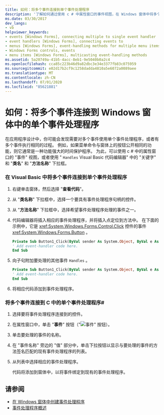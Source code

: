 ```yaml
---
title: 如何：将多个事件连接到单个事件处理程序
description: '了解如何通过使用 c # 中属性窗口的事件视图，在 Windows 窗体中将多个事件连接到单个事件处理程序。'
ms.date: 03/30/2017
dev_langs:
- vb
helpviewer_keywords:
- events [Windows Forms], connecting multiple to single event handler
- event handlers [Windows Forms], connecting events to
- menus [Windows Forms], event-handling methods for multiple menu items
- Windows Forms controls, events
- menu items [Windows Forms], multicasting event-handling methods
ms.assetid: 5a20749a-41b5-4acc-8eb1-9e5040b0a2c4
ms.openlocfilehash: cca85c223b46d9a82dbc3e34e3377fb83c075959
ms.sourcegitcommit: e02d17b2cf9c1258dadda4810a5e6072a0089aee
ms.translationtype: MT
ms.contentlocale: zh-CN
ms.lasthandoff: 07/01/2020
ms.locfileid: "85621881"
---
```

# <a name="how-to-connect-multiple-events-to-a-single-event-handler-in-windows-forms"></a>如何：将多个事件连接到 Windows 窗体中的单个事件处理程序
在应用程序设计中，你可能会发现需要对多个事件使用单个事件处理程序，或者有多个事件执行相同的过程。 例如，如果菜单命令与窗体上的按钮公开相同的功能，则它通常是一种功能强大的时间保护程序。 为此，可以使用 c # 中的属性窗口的 "事件" 视图，或者使用 " `Handles` Visual Basic 代码编辑器" 中的 "关键字" 和 "**类名**" 和 "**方法名称**" 下拉框。  
  
### <a name="to-connect-multiple-events-to-a-single-event-handler-in-visual-basic"></a>在 Visual Basic 中将多个事件连接到单个事件处理程序  
  
1. 右键单击窗体，然后选择 "**查看代码**"。  
  
2. 从 "**类名称**" 下拉框中，选择一个要具有事件处理程序句柄的控件。  
  
3. 从 "**方法名称**" 下拉框中，选择希望事件处理程序处理的事件之一。  
  
4. 代码编辑器将插入相应的事件处理程序，并将插入点定位到方法中。 在下面的示例中，它是 <xref:System.Windows.Forms.Control.Click> 控件的事件 <xref:System.Windows.Forms.Button> 。  
  
    ```vb  
    Private Sub Button1_Click(ByVal sender As System.Object, ByVal e As System.EventArgs) Handles Button1.Click  
    ' Add event-handler code here.  
    End Sub  
    ```  
  
5. 向子句附加要处理的其他事件 `Handles` 。  
  
    ```vb  
    Private Sub Button1_Click(ByVal sender As System.Object, ByVal e As System.EventArgs) Handles Button1.Click, Button2.Click  
    ' Add event-handler code here.  
    End Sub  
    ```  
  
6. 将相应代码添加到事件处理程序。  
  
### <a name="to-connect-multiple-events-to-a-single-event-handler-in-c"></a>将多个事件连接到 C 中的单个事件处理程序\#
  
1. 选择要将事件处理程序连接到的控件。  
  
2. 在属性窗口中，单击 "**事件**" 按钮（"![事件" 按钮](./media/vxeventsbutton-propertieswindow.png "vxEventsButton_PropertiesWindow")）。  
  
3. 单击要处理的事件的名称。  
  
4. 在 "事件名称" 旁边的 "值" 部分中，单击下拉按钮以显示与要处理的事件的方法签名匹配的现有事件处理程序的列表。  
  
5. 从列表中选择相应的事件处理程序。  
  
     代码将添加到窗体中，以将事件绑定到现有的事件处理程序。  
  
## <a name="see-also"></a>请参阅

- [在 Windows 窗体中创建事件处理程序](creating-event-handlers-in-windows-forms.md)
- [事件处理程序概述](event-handlers-overview-windows-forms.md)
